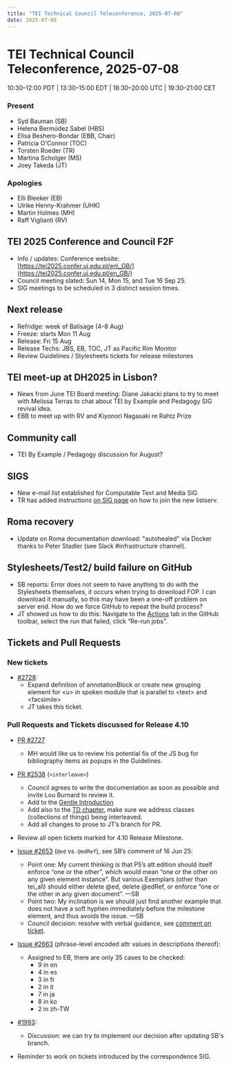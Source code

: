 ```yaml
---
title: "TEI Technical Council Teleconference, 2025-07-08"
date: 2025-07-08
---
```


# TEI Technical Council Teleconference, 2025-07-08

10:30–12:00 PDT | 13:30–15:00 EDT | 18:30–20:00 UTC | 19:30–21:00 CET

### Present

* Syd Bauman (SB)  
* Helena Bermúdez Sabel (HBS)   
* Elisa Beshero-Bondar (EBB, Chair)  
* Patricia O'Connor (TOC)   
* Torsten Roeder (TR)  
* Martina Scholger (MS)  
* Joey Takeda (JT)

### Apologies

* Elli Bleeker (EB)  
* Ulrike Henny-Krahmer (UHK)  
* Martin Holmes (MH)  
* Raff Viglianti (RV)

## TEI 2025 Conference and Council F2F

  * Info / updates: Conference website: [https://tei2025.confer.uj.edu.pl/en\_GB/](https://tei2025.confer.uj.edu.pl/en_GB/)   
  * Council meeting slated: Sun 14, Mon 15, and Tue 16 Sep 25.  
  * SIG meetings to be scheduled in 3 distinct session times.  
      
## Next release  

  * Refridge: week of Balisage (4–8 Aug)  
  * Freeze: starts Mon 11 Aug  
  * Release: Fri 15 Aug  
  * Release Techs: JBS, EB, TOC, JT as Pacific Rim Monitor  
  * Review Guidelines / Stylesheets tickets for release milestones  
      
## TEI meet-up at DH2025 in Lisbon?  
  * News from June TEI Board meeting: Diane Jakacki plans to try to meet with Melissa Terras to chat about TEI by Example and Pedagogy SIG revival idea.  
  * EBB to meet up with RV and Kiyonori Nagasaki re Rahtz Prize

## Community call
  * TEI By Example / Pedagogy discussion for August? 

## SIGS
  * New e-mail list established for Computable Text and Media SIG  
  * TR has added instructions [on SIG page](https://tei-c.org/activities/sig/) on how to join the new listserv. 

## Roma recovery
  * Update on Roma documentation download: "autohealed" via Docker thanks to Peter Stadler (see Slack \#infrastructure channel).  
    
## Stylesheets/Test2/ build failure on GitHub  

  * SB reports: Error does not seem to have anything to do with the Stylesheets themselves, it occurs when trying to download FOP. I can download it manually, so this may have been a one-off problem on server end. How do we force GitHub to repeat the build process?  
  * JT showed us how to do this: Navigate to the [Actions](https://github.com/TEIC/Stylesheets/actions) tab in the GitHub toolbar, select the run that failed, click “Re-run jobs”.

## Tickets and Pull Requests

### New tickets 

  * [\#2728](https://github.com/TEIC/TEI/issues/2728): 
      * Expand definition of annotationBlock or create new grouping element for \<u\> in spoken module that is parallel to \<text\> and \<facsimile\>  
      * JT takes this ticket.

### Pull Requests and Tickets discussed for Release 4.10

* [PR \#2727](https://github.com/TEIC/TEI/pull/2727)
    * MH would like us to review his potential fix of the JS bug for bibliography items as popups in the Guidelines.  
    
* [PR \#2538](https://github.com/TEIC/TEI/pull/2538) (`<interleave>`)  
    * Council agrees to write the documentation as soon as possible and invite Lou Burnard to review it. 
    * Add to the [Gentle Introduction](https://tei-c.org/release/doc/tei-p5-doc/en/html/SG.html)  
    * Add also to the [TD chapter](https://tei-c.org/release/doc/tei-p5-doc/en/html/TD.html), make sure we address classes (collections of things) being interleaved.  
    * Add all changes to prose to JT’s branch for PR.

* Review all open tickets marked for 4.10 Release Milestone.

* [Issue \#2653](https://github.com/TEIC/TEI/issues/2653) (`@ed` vs. `@edRef`), see SB’s comment of 16 Jun 25:  
  * Point one: My current thinking is that P5’s att.edition should itself enforce “one or the other”, which would mean “one or the other on any given element instance”. But various Exemplars (other than tei\_all) should either delete @ed, delete @edRef, or enforce “one or the other in any given document”. —SB  
  * Point two: My inclination is we should just find another example that does not have a soft hyphen immediately before the milestone element, and thus avoids the issue. —SB  
  * Council decision: resolve with verbal guidance, see [comment on ticket](https://github.com/TEIC/TEI/issues/2653#issuecomment-3049898585).  

* [Issue \#2663](https://github.com/TEIC/TEI/issues/2663) (phrase-level encoded attr values in descriptions thereof):  
  * Assigned to EB, there are only 35 cases to be checked:  
    * 9 in en  
    * 4 in es  
    * 3 in fr  
    * 2 in it  
    * 7 in ja  
    * 8 in ko  
    * 2 in zh-TW  
   
* [\#1993](https://github.com/TEIC/TEI/issues/1993): 
    * Discussion: we can try to implement our decision after updating SB's branch. 

* Reminder to work on tickets introduced by the correspondence SIG.

